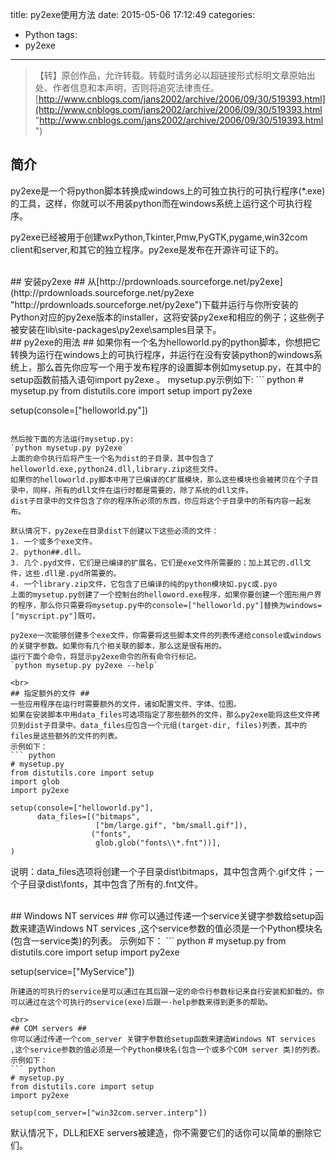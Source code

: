 title: py2exe使用方法
date: 2015-05-06 17:12:49
categories:
- Python
tags:
- py2exe
---
>【转】原创作品，允许转载。转载时请务必以超链接形式标明文章原始出处、作者信息和本声明，否则将追究法律责任。
>[http://www.cnblogs.com/jans2002/archive/2006/09/30/519393.html](http://www.cnblogs.com/jans2002/archive/2006/09/30/519393.html "http://www.cnblogs.com/jans2002/archive/2006/09/30/519393.html")

## 简介 ##
py2exe是一个将python脚本转换成windows上的可独立执行的可执行程序(*.exe)的工具，这样，你就可以不用装python而在windows系统上运行这个可执行程序。

py2exe已经被用于创建wxPython,Tkinter,Pmw,PyGTK,pygame,win32com client和server,和其它的独立程序。py2exe是发布在开源许可证下的。

<br>
## 安装py2exe ##
从[http://prdownloads.sourceforge.net/py2exe](http://prdownloads.sourceforge.net/py2exe "http://prdownloads.sourceforge.net/py2exe")下载并运行与你所安装的Python对应的py2exe版本的installer，这将安装py2exe和相应的例子；这些例子被安装在lib\site-packages\py2exe\samples目录下。

<br>
## py2exe的用法 ##
如果你有一个名为helloworld.py的python脚本，你想把它转换为运行在windows上的可执行程序，并运行在没有安装python的windows系统上，那么首先你应写一个用于发布程序的设置脚本例如mysetup.py，在其中的setup函数前插入语句import py2exe 。
mysetup.py示例如下:
``` python
# mysetup.py
from distutils.core import setup
import py2exe

setup(console=["helloworld.py"])
```

然后按下面的方法运行mysetup.py:
`python mysetup.py py2exe`
上面的命令执行后将产生一个名为dist的子目录，其中包含了helloworld.exe,python24.dll,library.zip这些文件。
如果你的helloworld.py脚本中用了已编译的C扩展模块，那么这些模块也会被拷贝在个子目录中，同样，所有的dll文件在运行时都是需要的，除了系统的dll文件。
dist子目录中的文件包含了你的程序所必须的东西，你应将这个子目录中的所有内容一起发布。

默认情况下，py2exe在目录dist下创建以下这些必须的文件：
1. 一个或多个exe文件。
2. python##.dll。 
3. 几个.pyd文件，它们是已编译的扩展名，它们是exe文件所需要的；加上其它的.dll文件，这些.dll是.pyd所需要的。
4. 一个library.zip文件，它包含了已编译的纯的python模块如.pyc或.pyo
上面的mysetup.py创建了一个控制台的helloword.exe程序，如果你要创建一个图形用户界的程序，那么你只需要将mysetup.py中的console=["helloworld.py"]替换为windows=["myscript.py"]既可。

py2exe一次能够创建多个exe文件，你需要将这些脚本文件的列表传递给console或windows的关键字参数。如果你有几个相关联的脚本，那么这是很有用的。
运行下面个命令，将显示py2exe命令的所有命令行标记。
`python mysetup.py py2exe --help`

<br>
## 指定额外的文件 ##
一些应用程序在运行时需要额外的文件，诸如配置文件、字体、位图。
如果在安装脚本中用data_files可选项指定了那些额外的文件，那么py2exe能将这些文件拷贝到dist子目录中。data_files应包含一个元组(target-dir, files)列表，其中的files是这些额外的文件的列表。
示例如下：
``` python
# mysetup.py
from distutils.core import setup
import glob
import py2exe

setup(console=["helloworld.py"],
      data_files=[("bitmaps",
                   ["bm/large.gif", "bm/small.gif"]),
                  ("fonts",
                   glob.glob("fonts\\*.fnt"))],
)
```
说明：data_files选项将创建一个子目录dist\bitmaps，其中包含两个.gif文件；一个子目录dist\fonts，其中包含了所有的.fnt文件。

<br>
## Windows NT services ##
你可以通过传递一个service关键字参数给setup函数来建造Windows NT services
,这个service参数的值必须是一个Python模块名(包含一service类)的列表。
示例如下：
``` python
# mysetup.py
from distutils.core import setup
import py2exe

setup(service=["MyService"])
```
所建造的可执行的service是可以通过在其后跟一定的命令行参数标记来自行安装和卸载的。你可以通过在这个可执行的service(exe)后跟一-help参数来得到更多的帮助。

<br>
## COM servers ##
你可以通过传递一个com_server 关键字参数给setup函数来建造Windows NT services
,这个service参数的值必须是一个Python模块名(包含一个或多个COM server 类)的列表。
示例如下：
``` python
# mysetup.py
from distutils.core import setup
import py2exe

setup(com_server=["win32com.server.interp"])
```
默认情况下，DLL和EXE servers被建造，你不需要它们的话你可以简单的删除它们。
